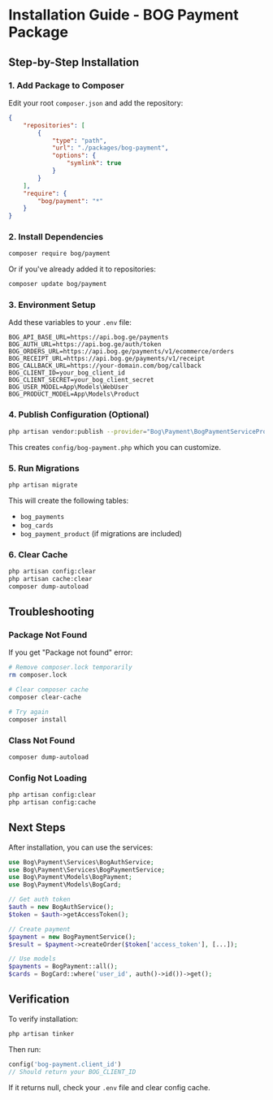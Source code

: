 # Installation Guide - BOG Payment Package

## Step-by-Step Installation

### 1. Add Package to Composer

Edit your root `composer.json` and add the repository:

```json
{
    "repositories": [
        {
            "type": "path",
            "url": "./packages/bog-payment",
            "options": {
                "symlink": true
            }
        }
    ],
    "require": {
        "bog/payment": "*"
    }
}
```

### 2. Install Dependencies

```bash
composer require bog/payment
```

Or if you've already added it to repositories:

```bash
composer update bog/payment
```

### 3. Environment Setup

Add these variables to your `.env` file:

```env
BOG_API_BASE_URL=https://api.bog.ge/payments
BOG_AUTH_URL=https://api.bog.ge/auth/token
BOG_ORDERS_URL=https://api.bog.ge/payments/v1/ecommerce/orders
BOG_RECEIPT_URL=https://api.bog.ge/payments/v1/receipt
BOG_CALLBACK_URL=https://your-domain.com/bog/callback
BOG_CLIENT_ID=your_bog_client_id
BOG_CLIENT_SECRET=your_bog_client_secret
BOG_USER_MODEL=App\Models\WebUser
BOG_PRODUCT_MODEL=App\Models\Product
```

### 4. Publish Configuration (Optional)

```bash
php artisan vendor:publish --provider="Bog\Payment\BogPaymentServiceProvider" --tag="bog-payment-config"
```

This creates `config/bog-payment.php` which you can customize.

### 5. Run Migrations

```bash
php artisan migrate
```

This will create the following tables:
- `bog_payments`
- `bog_cards`
- `bog_payment_product` (if migrations are included)

### 6. Clear Cache

```bash
php artisan config:clear
php artisan cache:clear
composer dump-autoload
```

## Troubleshooting

### Package Not Found

If you get "Package not found" error:

```bash
# Remove composer.lock temporarily
rm composer.lock

# Clear composer cache
composer clear-cache

# Try again
composer install
```

### Class Not Found

```bash
composer dump-autoload
```

### Config Not Loading

```bash
php artisan config:clear
php artisan config:cache
```

## Next Steps

After installation, you can use the services:

```php
use Bog\Payment\Services\BogAuthService;
use Bog\Payment\Services\BogPaymentService;
use Bog\Payment\Models\BogPayment;
use Bog\Payment\Models\BogCard;

// Get auth token
$auth = new BogAuthService();
$token = $auth->getAccessToken();

// Create payment
$payment = new BogPaymentService();
$result = $payment->createOrder($token['access_token'], [...]);

// Use models
$payments = BogPayment::all();
$cards = BogCard::where('user_id', auth()->id())->get();
```

## Verification

To verify installation:

```bash
php artisan tinker
```

Then run:

```php
config('bog-payment.client_id')
// Should return your BOG_CLIENT_ID
```

If it returns null, check your `.env` file and clear config cache.
